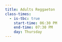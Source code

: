 ```yaml
---
title: Adults Reggaeton
class-times:
  - is-tbc: true
    start-time: 06:30 PM
    end-time: 07:30 PM
    day: Thursday
---
```

